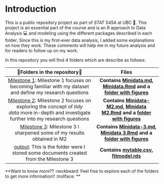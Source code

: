 
Introduction
=================================
This is a public repository project as part of *STAT 545A* at UBC :school:. This project is an essential part of the course and is an *R* approach to Data Analysis 💻 and modeling using the different packages described in each folder. Since this is my first-ever data analysis, I added some explanations on how they work. These comments will help me in my future analysis and for readers to follow up on my work. 

In this repository you will find 4 folders which are describe as follows:

|📁**Folders in the repository**📂| **Files** |
|:------:|:------:|
|[Milestone 1](https://github.com/stat545ubc-2021/mda-maira1220/tree/main/Milestone%201): Milestone 1 focuses on becoming familiar with my dataset and define my research questions|**Contains [Minidata.md](), [Minidata.Rmd]() and a [folder with figures]()**|
|[Milestone 2](https://github.com/stat545ubc-2021/mda-maira1220/tree/main/Milestone%201): Milestone 2 focuses on exploring the concept of *tidy data* more in-depth and investigate further into my research questions|**Contains [Minidata-M2.md](), [Minidata M2.Rmd]() and a [folder with figures]()**|
|[Milestone 3](https://github.com/stat545ubc-2021/mda-maira1220/tree/main/Milestone%201): Milestone 3 I sharpened some of my results obtained in M2 |**Contains [Minidata-3.md](), [Minidata 3.Rmd]() and a [folder with figures]()**|
[output](https://github.com/stat545ubc-2021/mda-maira1220/tree/main/Milestone%201): This is the folder were I stored some documents created from the Milestone 3 |**Contains [mytable.csv](), [fitmodel.rds]()**|

**Want to know more?? :neckbeard:    Feel free to explore each of the folders to get more information!! :trollface: **



